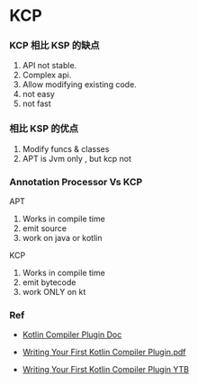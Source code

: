 
# KCP


### KCP 相比 KSP 的缺点
1. API not stable.
2. Complex api.
3. Allow modifying existing code.
4. not easy
5. not fast


### 相比 KSP 的优点
1. Modify funcs & classes
3. APT is Jvm only , but kcp not



### Annotation Processor Vs KCP
APT
1. Works in compile time
2. emit source
3. work on java or kotlin

KCP
1. Works in compile time
2. emit bytecode
3. work ONLY on kt

### Ref
- [Kotlin Compiler Plugin Doc](https://kotlinlang.org/docs/all-open-plugin.html)

- [Writing Your First Kotlin Compiler Plugin.pdf](https://resources.jetbrains.com/storage/products/kotlinconf2018/slides/5_Writing%20Your%20First%20Kotlin%20Compiler%20Plugin.pdf)

- [Writing Your First Kotlin Compiler Plugin YTB](https://www.youtube.com/watch?v=w-GMlaziIyo)
